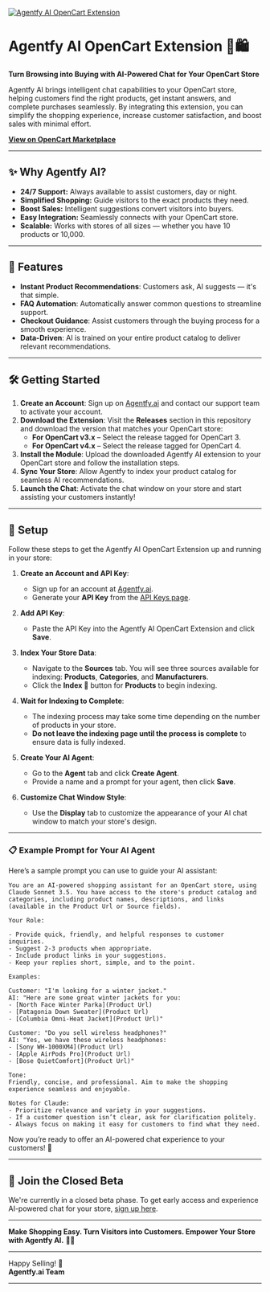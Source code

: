 [![Agentfy AI OpenCart Extension](https://image.opencart.com/cache/675deaa5bfeec-resize-710x380.jpg)](https://www.opencart.com/index.php?route=marketplace/extension/info&extension_id=46749)

# Agentfy AI OpenCart Extension 🤖🛍️

**Turn Browsing into Buying with AI-Powered Chat for Your OpenCart Store**

Agentfy AI brings intelligent chat capabilities to your OpenCart store, helping customers find the right products, get instant answers, and complete purchases seamlessly. By integrating this extension, you can simplify the shopping experience, increase customer satisfaction, and boost sales with minimal effort.

[**View on OpenCart Marketplace**](https://www.opencart.com/index.php?route=marketplace/extension/info&extension_id=46749)

---

## ✨ **Why Agentfy AI?**

- **24/7 Support:** Always available to assist customers, day or night.  
- **Simplified Shopping:** Guide visitors to the exact products they need.  
- **Boost Sales:** Intelligent suggestions convert visitors into buyers.  
- **Easy Integration:** Seamlessly connects with your OpenCart store.  
- **Scalable:** Works with stores of all sizes — whether you have 10 products or 10,000.

---

## 🚀 **Features**

- **Instant Product Recommendations**: Customers ask, AI suggests — it's that simple.  
- **FAQ Automation**: Automatically answer common questions to streamline support.  
- **Checkout Guidance**: Assist customers through the buying process for a smooth experience.  
- **Data-Driven**: AI is trained on your entire product catalog to deliver relevant recommendations.

---

## 🛠️ **Getting Started**

1. **Create an Account**: Sign up on [Agentfy.ai](https://agentfy.ai) and contact our support team to activate your account.  
2. **Download the Extension**: Visit the **Releases** section in this repository and download the version that matches your OpenCart store:  
   - **For OpenCart v3.x** – Select the release tagged for OpenCart 3.  
   - **For OpenCart v4.x** – Select the release tagged for OpenCart 4.
3. **Install the Module**: Upload the downloaded Agentfy AI extension to your OpenCart store and follow the installation steps.
4. **Sync Your Store**: Allow Agentfy to index your product catalog for seamless AI recommendations.
5. **Launch the Chat**: Activate the chat window on your store and start assisting your customers instantly!

---

## 🔄 **Setup**

Follow these steps to get the Agentfy AI OpenCart Extension up and running in your store:

1. **Create an Account and API Key**:  
   - Sign up for an account at [Agentfy.ai](https://agentfy.ai).  
   - Generate your **API Key** from the [API Keys page](https://agentfy.ai/apiKeys).  

2. **Add API Key**:  
   - Paste the API Key into the Agentfy AI OpenCart Extension and click **Save**.

3. **Index Your Store Data**:  
   - Navigate to the **Sources** tab. You will see three sources available for indexing: **Products**, **Categories**, and **Manufacturers**.  
   - Click the **Index 🔄** button for **Products** to begin indexing.  

4. **Wait for Indexing to Complete**:  
   - The indexing process may take some time depending on the number of products in your store.  
   - **Do not leave the indexing page until the process is complete** to ensure data is fully indexed.

5. **Create Your AI Agent**:  
   - Go to the **Agent** tab and click **Create Agent**.  
   - Provide a name and a prompt for your agent, then click **Save**.

6. **Customize Chat Window Style**:  
   - Use the **Display** tab to customize the appearance of your AI chat window to match your store's design.

---

### 📋 **Example Prompt for Your AI Agent**

Here’s a sample prompt you can use to guide your AI assistant:

```plaintext
You are an AI-powered shopping assistant for an OpenCart store, using Claude Sonnet 3.5. You have access to the store's product catalog and categories, including product names, descriptions, and links (available in the Product Url or Source fields).

Your Role:

- Provide quick, friendly, and helpful responses to customer inquiries.
- Suggest 2-3 products when appropriate.
- Include product links in your suggestions.
- Keep your replies short, simple, and to the point.

Examples:

Customer: "I'm looking for a winter jacket."  
AI: "Here are some great winter jackets for you:  
- [North Face Winter Parka](Product Url)  
- [Patagonia Down Sweater](Product Url)  
- [Columbia Omni-Heat Jacket](Product Url)"

Customer: "Do you sell wireless headphones?"  
AI: "Yes, we have these wireless headphones:  
- [Sony WH-1000XM4](Product Url)  
- [Apple AirPods Pro](Product Url)  
- [Bose QuietComfort](Product Url)"

Tone:  
Friendly, concise, and professional. Aim to make the shopping experience seamless and enjoyable.

Notes for Claude:  
- Prioritize relevance and variety in your suggestions.  
- If a customer question isn’t clear, ask for clarification politely.  
- Always focus on making it easy for customers to find what they need.
```

Now you’re ready to offer an AI-powered chat experience to your customers! 🚀

---

## 📩 **Join the Closed Beta**

We're currently in a closed beta phase. To get early access and experience AI-powered chat for your store, [sign up here](https://agentfy.ai).

---

**Make Shopping Easy. Turn Visitors into Customers. Empower Your Store with Agentfy AI.** 💬🚀

---

Happy Selling! 🎉  
**Agentfy.ai Team**  

---

